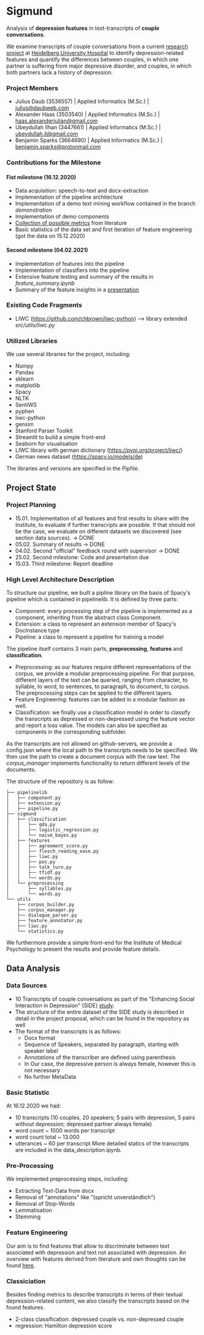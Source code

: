 # Sigmund
Analysis of **depression features** in text-transcripts of **couple conversations**. 

We examine transcripts of couple conversations from a current [research project](https://www.ncbi.nlm.nih.gov/pmc/articles/PMC6173246/) at [Heidelberg University Hospital](https://www.klinikum.uni-heidelberg.de/zentrum-fuer-psychosoziale-medizin-zpm/institut-fuer-medizinische-psychologie) to identify depression-related features and quantify the differences between couples, in which one partner is suffering from major depressive disorder, and couples, in which both partners lack a history of depression. 

### Project Members
* Julius Daub (3536557) | Applied Informatics (M.Sc.) | julius@daubweb.com
* Alexander Haas (3503540) | Applied Informatics (M.Sc.) | haas.alexanderjulian@gmail.com
* Ubeydullah Ilhan (3447661) | Applied Informatics (M.Sc.) | ubeydullah.il@gmail.com
* Benjamin Sparks (3664690) | Applied Informatics (M.Sc.) | benjamin.sparks@protonmail.com

### Contributions for the Milestone
#### Fist milestone (16.12.2020)
* Data acquisition: speech-to-text and docx-extraction
* Implementation of the pipeline architecture
* Implementation of a demo text mining workflow contained in the branch *demonstration*
* Implementation of demo components
* [Collection of possible metrics](https://docs.google.com/spreadsheets/d/1z2vkU259P_5mGQCHb67HgyoEulPsd03LQv2z-SoTG4g/edit?usp=sharing) from literature 
* Basic statistics of the data set and first iteration of feature engineering (got the data on 15.12.2020)
#### Second milestone (04.02.2021)
* Implementation of features into the pipeline
* Implementation of classifiers into the pipeline
* Extensive feature testing and summary of the results in *feature_summary.ipynb*
* Summary of the feature insights in a [presentation](https://drive.google.com/file/d/11y0URs2Jyc4s6zUTcpzpSDF0oWK-ttOv/view?usp=sharing)


### Existing Code Fragments
* LIWC (https://github.com/chbrown/liwc-python) --> library extended *src/utils/liwc.py*

### Utilized Libraries
We use several libraries for the project, including:
* Numpy 
* Pandas
* sklearn
* matplotlib
* Spacy
* NLTK
* SentiWS
* pyphen
* liwc-python
* gensim
* Stanford Parser Toolkit 
* Streamlit to build a simple front-end
* Seaborn for visualisation
* LIWC library with german dictionary (https://pypi.org/project/liwc/)
* German news dataset (https://spacy.io/models/de)

The libraries and versions are specified in the Pipfile.

## Project State

### Project Planning
* 15.01. Implementation of all features and first results to share with the Institute, to evaluate if further transcripts are possible. If that should not be the case, we evaluate on different datasets we discovered (see section data sources). -> DONE
* 05.02. Summary of results -> DONE 
* 04.02. Second "official" feedback round with supervisor -> DONE
* 25.02. Second milestone: Code and presentation due
* 15.03. Third milestone: Report deadline 

### High Level Architecture Description 
To structure our pipeline, we built a pipline library on the basis of Spacy's pipeline which is contained in pipelinelib. It is defined by three parts: 
* Component: every processing step of the pipeline is implemented as a component, inheriting from the abstract class Component. 
* Extension: a class to represent an extension member of Spacy's DocInstance type
* Pipeline: a class to represent a pipeline for training a model

The pipeline itself contains 3 main parts, **preprocessing**, **features** and **classification**.
* Preprocessing: as our features require different representations of the corpus, we provide a modular preprocessing pipeline. For that purpose, different layers of the text can be queried, ranging from character, to syllable, to word, to sentences, to paragraph, to document, to corpus. The preprocessing steps can be applied to the different layers. 
* Feature Engineering: features can be added in a modular fashion as well. 
* Classification: we finally use a classification model in order to classify the transcripts as depressed or non-depressed using the feature vector and report a loss value. The models can also be specified as components in the corresponding subfolder.

As the transcripts are not allowed on github-servers, we provide a config.json where the local path to the transcripts needs to be specified. We then use the path to create a document corpus with the raw text. The *corpus_manager* implements functionality to return different levels of the documents.

The structure of the repository is as follow:

```
├── pipelinelib
│   ├── component.py
│   ├── extension.py
│   ├── pipeline.py
├── sigmund
│   ├── classification
│   │   ├── qda.py
│   │   ├── logistic_regression.py
│   │   └── naive_bayes.py
│   ├── features
│   │   ├── agreement_score.py
│   │   ├── flesch_reading_ease.py
│   │   ├── liwc.py
│   │   ├── pos.py
│   │   ├── talk_turn.py
│   │   ├── tfidf.py
│   │   └── words.py
│   └── preprocessing
│       ├── syllables.py
│       └── words.py
└── utils
    ├── corpus_builder.py
    ├── corpus_manager.py
    ├── dialogue_parser.py
    ├── feature_annotator.py
    ├── liwc.py
    └── statistics.py
```

We furthermore provide a simple front-end for the Institute of Medical Psychology to present the results and provide feature details. 

## Data Analysis

### Data Sources
* 10 Transcripts of couple conversations as part of the "Enhancing Social Interaction in Depression" (SIDE) [study](https://www.ncbi.nlm.nih.gov/pmc/articles/PMC6173246/).
* The structure of the entire dataset of the SIDE study is described in detail in the project proposal, which can be found in the repository as well
* The format of the transcripts is as follows:
    * Docx format
    * Sequence of Speakers, separated by paragraph, starting with speaker label
    * Annotations of the transcriber are defined using parenthesis 
    * In Our case, the depressive person is always female, however this is not necessary
    * No further MetaData   

### Basic Statistic
At 16.12.2020 we had:
* 10 transcripts (10 couples, 20 speakers; 5 pairs with depression, 5 pairs without depression; depressed partner always female)
* word count ~ 1000 words per transcript
* word count total ~ 13.000
* utterances ~ 60 per transcript
More detailed statics of the transcripts are included in the data_description.ipynb.

### Pre-Processing
We implemented preprocessing steps, including:
* Extracting Text-Data from docx
* Removal of "annotations" like "(spricht unverständlich")
* Removal of Stop-Words
* Lemmatisation 
* Stemming

### Feature Engineering
Our aim is to find features that allow to discriminate between text associated with depression and text not associated with depression. An overview with features derived from literature and own thoughts can be found [here](https://docs.google.com/spreadsheets/d/1z2vkU259P_5mGQCHb67HgyoEulPsd03LQv2z-SoTG4g/edit?usp=sharing).

### Classiciation
Besides finding metrics to describe transcripts in terms of their textual depression-related content, we also classify the transcripts based on the found features. 
* 2-class classification: depressed couple vs. non-depressed couple
* regression: Hamilton depression score 

<!--- #### Structural Features --->

<!---##### Complexity of speech | Flesch reading-ease score
Person suffering from MDD tend to structure their sentences with less complexity. Therefore the complexity of speech is an important feature to extract from the dialogs. For that, the Flesch-Reading-Ease needs to be calculated for each person. The score for the german language is calculated with the following formula,
where higher values indicate less complex speech: --->

<!---<img src="https://render.githubusercontent.com/render/math?math=\text{FRE}_\text{german} = 180 - \frac{\text{total words}}{\text{total sentences}} - (58.5 \times \frac{\text{total syllables}}{\text{total words}})">-->

<!---##### Talking Turns
To represent the talking turns each paragraph for each person is count together. 
The ratio of both numbers describes the dialog distribution. Is the ratio closer to 1, the dialog is
distributed more evenly between the partners.
However shorter sentences indicating only an agreement or disagreement are not counted in, as they are 
not really talking over the speech.--->

<!---##### Agreement-Score
The Agreement-Score shows how often the partners agree oder disagree to each other. 
This feature is extracted by analizing the words in the first sentence of a paragraph. 
If the words show disagreement like in: "nein, trotzdem, aber" the paragraph is counted as 1 disagreement. 
At the end, the ratio of "Number of disagreements" to "Number of all paragraphs" is calculated.--->

<!---#### Content Features--->

<!---##### Part-of-Speech
Assigns a tag to each token (e.g. noun, adjective, ...). We use Spacy's POS feature.--->

<!---##### Term-frequency Inverse-document-frequency (TFIDF)
To find the most important words, we use TFIDF.--->



